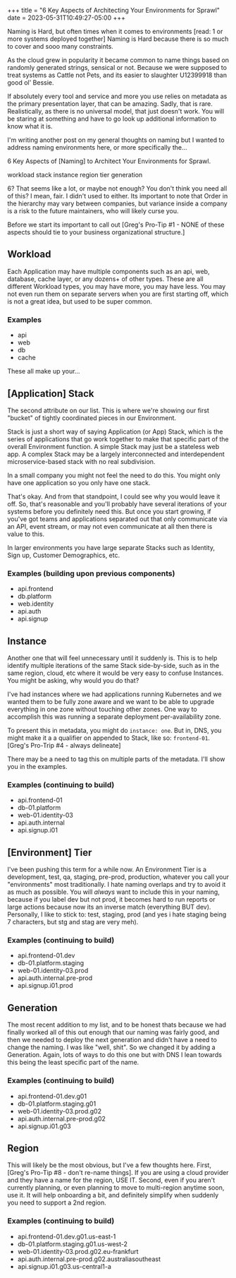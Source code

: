 +++
title = "6 Key Aspects of Architecting Your Environments for Sprawl"
date = 2023-05-31T10:49:27-05:00
+++

Naming is Hard, but often times when it comes to environments [read: 1 or more systems deployed together] Naming is Hard because there is so much to cover and sooo many constraints.

As the cloud grew in popularity it became common to name things based on randomly generated strings, sensical or not. Because we were supposed to treat systems as Cattle not Pets, and its easier to slaughter U12399918 than good ol' Bessie.

If absolutely every tool and service and more you use relies on metadata as the primary presentation layer, that can be amazing.  Sadly, that is rare.  Realistically, as there is no universal model, that just doesn't work.  You will be staring at something and have to go look up additional information to know what it is.

I'm writing another post on my general thoughts on naming but I wanted to address naming environments here, or more specifically the...

6 Key Aspects of [Naming] to Architect Your Environments for Sprawl.

workload
stack
instance
region
tier
generation

6? That seems like a lot, or maybe not enough? You don't think you need all of this? I mean, fair. I didn't used to either.  Its important to note that Order in the hierarchy may vary between companies, but variance inside a company is a risk to the future maintainers, who will likely curse you.


Before we start its important to call out [Greg's Pro-Tip #1 - NONE of these aspects should tie to your business organizational structure.]

## Workload

Each Application may have multiple components such as an api, web, database, cache layer, or any dozens+ of other types.  These are all different Workload types, you may have more, you may have less.  You may not even run them on separate servers when you are first starting off, which is not a great idea, but used to be super common.

### Examples
* api
* web
* db
* cache

These all make up your…

## [Application] Stack

The second attribute on our list. This is where we're showing our first "bucket" of tightly coordinated pieces in our Environment.

Stack is just a short way of saying Application (or App) Stack, which is the series of applications that go work together to make that specific part of the overall Environment function. A simple Stack may just be a stateless web app.  A complex Stack may be a largely interconnected and interdependent microservice-based stack with no real subdivision.

In a small company you might not feel the need to do this. You might only have one application so you only have one stack.

That's okay. And from that standpoint, I could see why you would leave it off. So, that's reasonable and you'll probably have several iterations of your systems before you definitely need this. But once you start growing, if you've got teams and applications separated out that only communicate via an API, event stream, or may not even communicate at all then there is value to this.

In larger environments you have large separate Stacks such as Identity, Sign up, Customer Demographics, etc.

### Examples (building upon previous components)

* api.frontend
* db.platform
* web.identity
* api.auth
* api.signup

## Instance

Another one that will feel unnecessary until it suddenly is. This is to help identify multiple iterations of the same Stack side-by-side, such as in the same region, cloud, etc where it would be very easy to confuse Instances. You might be asking, why would you do that?

I've had instances where we had applications running Kubernetes and we wanted them to be fully zone aware and we want to be able to upgrade everything in one zone without touching other zones. One way to accomplish this was running a separate deployment per-availability zone.

To present this in metadata, you might do `instance: one`. But in, DNS, you might make it a a qualifier on appended to Stack, like so: `frontend-01`. [Greg's Pro-Trip #4 - always delineate]

There may be a need to tag this on multiple parts of the metadata.  I'll show you in the examples.

### Examples (continuing to build)

* api.frontend-01
* db-01.platform
* web-01.identity-03
* api.auth.internal
* api.signup.i01

## [Environment] Tier

I've been pushing this term for a while now.  An Environment Tier is a development, test, qa, staging, pre-prod, production, whatever you call your "environments" most traditionally.  I hate naming overlaps and try to avoid it as much as possible.  You will _always_ want to include this in your naming, because if you label dev but not prod, it becomes hard to run reports or large actions because now its an inverse match (everything BUT dev).  Personally, I like to stick to: test, staging, prod (and yes i hate staging being 7 characters, but stg and stag are very meh).

### Examples (continuing to build)

* api.frontend-01.dev
* db-01.platform.staging
* web-01.identity-03.prod
* api.auth.internal.pre-prod
* api.signup.i01.prod

## Generation

The most recent addition to my list, and to be honest thats because we had finally worked all of this out enough that our naming was fairly good, and then we needed to deploy the next generation and didn't have a need to change the naming. I was like "well, shit".  So we changed it by adding a Generation.  Again, lots of ways to do this one but with DNS I lean towards this being the least specific part of the name.

### Examples (continuing to build)

* api.frontend-01.dev.g01
* db-01.platform.staging.g01
* web-01.identity-03.prod.g02
* api.auth.internal.pre-prod.g02
* api.signup.i01.g03

## Region

This will likely be the most obvious, but I've a few thoughts here.  First, [Greg's Pro-Tip #8 - don't re-name things].  If you are using a cloud provider and they have a name for the region, USE IT.  Second, even if you aren't currently planning, or even planning to move to multi-region anytime soon, use it.  It will help onboarding a bit, and definitely simplify when suddenly you need to support a 2nd region.

### Examples (continuing to build)

* api.frontend-01.dev.g01.us-east-1
* db-01.platform.staging.g01.us-west-2
* web-01.identity-03.prod.g02.eu-frankfurt
* api.auth.internal.pre-prod.g02.australiasoutheast
* api.signup.i01.g03.us-central1-a
